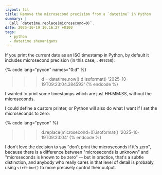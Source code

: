 ```yaml
---
layout: til
title: Remove the microsecond precision from a `datetime` in Python
summary: |
  Call `datetime.replace(microsecond=0)`.
date: 2025-10-19 10:16:27 +0100
tags:
  - python
  - datetime shenanigans
---
```

If you print the current date as an ISO timestamp in Python, by default it includes microsecond precision (in this case, `.499258`):

{% code lang="pycon" names="0:d" %}
>>> d = datetime.now()
>>> d.isoformat()
'2025-10-19T09:23:04.384593'
{% endcode %}

I wanted to print some timestamps which are just HH:MM:SS, without the microseconds.

I could define a custom printer, or Python will also do what I want if I set the microseconds to zero:

{% code lang="pycon" %}
>>> d.replace(microsecond=0).isoformat()
'2025-10-19T09:23:04'
{% endcode %}

I don't love the decision to say "don't print the microseconds if it's zero", because there is a difference between "microseconds is unknown" and "microseconds is known to be zero" -- but in practice, that's a subtle distinction, and anybody who really cares in that level of detail is probably using `strftime()` to more precisely control their output.
